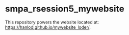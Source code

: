 # smpa_rsession5_mywebsite

This repository powers the website located at: https://hanlod.github.io/mywebsite_loder/.
